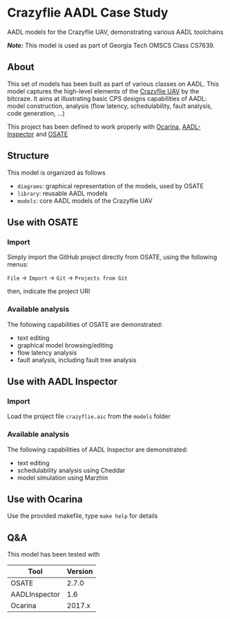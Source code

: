 # Crazyflie AADL Case Study

AADL models for the Crazyflie UAV, demonstrating various AADL toolchains

***Note:*** This model is used as part of Georgia Tech OMSCS Class CS7639.

## About

This set of models has been built as part of various classes on AADL.
This model captures the high-level elements of the [Crazyflie
UAV](https://www.bitcraze.io) by the bitcraze. It aims at illustrating
basic CPS designs capabilities of AADL: model construction, analysis
(flow latency, schedulability, fault analysis, code generation, ...)

This project has been defined to work properly with
[Ocarina](https://github.com/OpenAADL/ocarina),
[AADL-Inspector](http://www.ellidiss.com/products/aadl-inspector/) and
[OSATE](http://osate.org)

## Structure

This model is organized as follows
- `diagrams`: graphical representation of the models, used by OSATE
- `library`: reusable AADL models
- `models`: core AADL models of the Crazyflie UAV

## Use with OSATE

### Import

Simply import the GitHub project directly from OSATE, using the following menus:

  `File` -> `Import` -> `Git` -> `Projects from Git`

then, indicate the project URI

### Available analysis

The following capabilities of OSATE are demonstrated:
- text editing
- graphical model browsing/editing
- flow latency analysis
- fault analysis, including fault tree analysis

## Use with AADL Inspector

### Import

Load the project file `crazyflie.aic` from the `models` folder

### Available analysis

The following capabilities of AADL Inspector are demonstrated:
- text editing
- schedulability analysis using Cheddar
- model simulation using Marzhin

## Use with Ocarina

Use the provided makefile, type `make help` for details

## Q&A

This model has been tested with

|Tool           | Version |
|---------------|---------|
| OSATE         | 2.7.0   |
| AADLInspector | 1.6     |
| Ocarina       | 2017.x  |
